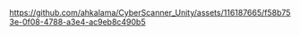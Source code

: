 

https://github.com/ahkalama/CyberScanner_Unity/assets/116187665/f58b753e-0f08-4788-a3e4-ac9eb8c490b5

